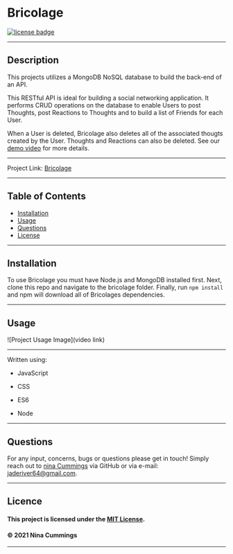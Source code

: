 # Bricolage
<a href='https://opensource.org/licenses/MIT'><img src='https://img.shields.io/badge/license-MIT-blueviolet' alt='license badge'></a>

---------------------------------------

## Description

This projects utilizes a MongoDB NoSQL database to build the back-end of an API.

This RESTful API is ideal for building a social networking application.  It performs CRUD operations on the database to enable Users to post Thoughts, post Reactions to Thoughts and to build a list of Friends for each User.

When a User is deleted, Bricolage also deletes all of the associated thougts created by the User.  Thoughts and Reactions can also be deleted.  See our [demo video](#usage) for more details.

---------------------------------------

Project Link: 
[Bricolage](link)

---------------------------------------


## Table of Contents
* [Installation](#installation)
* [Usage](#usage)
* [Questions](#questions)
* [License](#license)

---------------------------------------

## Installation
To use Bricolage you must have Node.js and MongoDB installed first.  Next, clone this repo and navigate to the bricolage folder.  Finally, run `npm install` and npm will download all of Bricolages dependencies. 

---------------------------------------

## Usage

![Project Usage Image](video link)

---------------------------------------

Written using:
                    
* JavaScript
   
* CSS
   
* ES6
   
* Node
  
---------------------------------------

## Questions

For any input, concerns, bugs or questions please get in touch!  Simply reach out to [nina Cummings](https://github.com/jaderiver62/) via GitHub or via e-mail: jaderiver64@gmail.com.

---------------------------------------

## Licence


#### This project is licensed under the [MIT License](https://opensource.org/licenses/MIT).
#### &copy; 2021 Nina Cummings

---------------------------------------
    